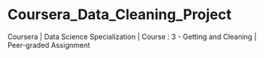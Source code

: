 # Coursera_Data_Cleaning_Project
Coursera | Data Science Specialization | Course : 3 - Getting and Cleaning | Peer-graded Assignment
